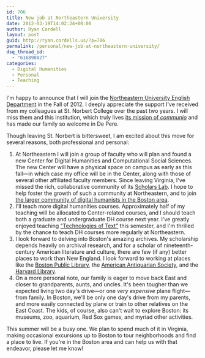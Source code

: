 ```yaml
---
id: 706
title: New job at Northeastern University
date: 2012-03-19T14:02:24+00:00
author: Ryan Cordell
layout: post
guid: http://ryan.cordells.us/?p=706
permalink: /personal/new-job-at-northeastern-university/
dsq_thread_id:
  - "616898027"
categories:
  - Digital Humanities
  - Personal
  - Teaching
---
```

<p>I'm happy to announce that I will join the <a href="http://www.northeastern.edu/english/">Northeastern University English Department</a> in the Fall of 2012. I deeply appreciate the support I've received from my colleagues at St. Norbert College over the past two years. I will miss them and this institution, which truly lives <a href="http://www.snc.edu/mission/statement.html">its mission of <em>communio</em></a> and has made our family so welcome in De Pere.</p>
<p>Though leaving St. Norbert is bittersweet, I am excited about this move for several reasons, both professional and personal:</p>
<ol>
<li>At Northeastern I will join a group of faculty who will plan and found a new Center for Digital Humanities and Computational Social Sciences. The new Center will have a physical space on campus as early as this fall&mdash;in which case my office will be in the Center, along with those of several other affiliated faculty members. Since leaving Virginia, I've missed the rich, collaborative community of its <a href="http://www2.lib.virginia.edu/scholarslab/">Scholars Lab</a>. I hope to help foster the growth of such a community at Northeastern, and to join <a href="http://www.meetup.com/bostondigitalhumanities/">the larger community of digital humanists in the Boston area</a>.</li>
<li>I'll teach more digital humanities courses. Approximately half of my teaching will be allocated to Center-related courses, and I should teach both a graduate and undergraduate DH course next year. I've greatly enjoyed teaching <a href="http://ryan.cordells.us/s12tot">"Technologies of Text"</a> this semester, and I'm thrilled by the chance to teach DH courses more regularly at Northeastern.</li> 
<li>I look forward to delving into Boston's amazing archives. My scholarship depends heavily on archival research, and for a scholar of nineteenth-century American literature and culture, there are few (if any) better places to work than New England. I look forward to working at places like the <a href="http://www.bpl.org/research/">Boston Public Library</a>, the <a href="http://www.americanantiquarian.org/">American Antiquarian Society</a>, and the <a href="http://lib.harvard.edu/">Harvard Library</a>.</li>
<li>On a more personal note, our family is eager to move back East and closer to grandparents, aunts, and uncles. It's been tougher than we expected living two day's drive&mdash;or one <em>very expensive</em> plane flight&mdash;from family. In Boston, we'll be only one day's drive from my parents, and more easily connected by plane or train to other relatives on the East Coast. The kids, of course, also can't wait to explore Boston: its museums, zoo, aquarium, Red Sox games, and myriad other activities.</li>
</ol>
</p>
<p>This summer will be a busy one. We plan to spend much of it in Virginia, making occasional excursions up to Boston to tour neighborhoods and find a place to live. If you're in the Boston area and can help us with that endeavor, please let me know!</p>
